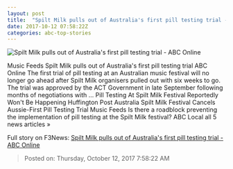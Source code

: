 ```yaml
---
layout: post
title:  "Spilt Milk pulls out of Australia's first pill testing trial - ABC Online"
date: 2017-10-12 07:58:22Z
categories: abc-top-stories
---
```


![Spilt Milk pulls out of Australia's first pill testing trial - ABC Online](http://www.abc.net.au/cm/rimage/6968700-1x1-large.jpg?v=7)

Music Feeds Spilt Milk pulls out of Australia's first pill testing trial ABC Online The first trial of pill testing at an Australian music festival will no longer go ahead after Spilt Milk organisers pulled out with six weeks to go. The trial was approved by the ACT Government in late September following months of negotiations with ... Pill Testing At Spilt Milk Festival Reportedly Won't Be Happening Huffington Post Australia Spilt Milk Festival Cancels Aussie-First Pill Testing Trial Music Feeds Is there a roadblock preventing the implementation of pill testing at the Spilt Milk festival? ABC Local all 5 news articles »


Full story on F3News: [Spilt Milk pulls out of Australia's first pill testing trial - ABC Online](http://www.f3nws.com/n/bSKEMD)

> Posted on: Thursday, October 12, 2017 7:58:22 AM
